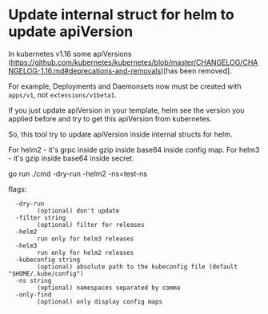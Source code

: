 # Update internal struct for helm to update apiVersion

In kubernetes v1.16 some apiVersions (https://github.com/kubernetes/kubernetes/blob/master/CHANGELOG/CHANGELOG-1.16.md#deprecations-and-removals)[has been removed].

For example, Deployments and Daemonsets now must be created with `apps/v1`, not `extensions/v1beta1`.

If you just update apiVersion in your template, helm see the version you applied before and try to get this apiVersion from kubernetes.

So, this tool try to update apiVersion inside internal structs for helm.

For helm2 - it's grpc inside gzip inside base64 inside config map.
For helm3 - it's gzip inside base64 inside secret.


go run ./cmd -dry-run -helm2 -ns=test-ns


flags:
```
  -dry-run
        (optional) don't update
  -filter string
        (optional) filter for releases
  -helm2
        run only for helm3 releases
  -helm3
        run only for helm2 releases
  -kubeconfig string
        (optional) absolute path to the kubeconfig file (default "$HOME/.kube/config")
  -ns string
        (optional) namespaces separated by comma
  -only-find
        (optional) only display config maps
```
